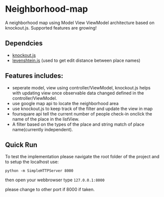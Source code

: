 
# Neighborhood-map
A neighborhood map using Model View ViewModel architecture based on knockout.js.
Supported features are growing!

## Dependcies
* [knockout.js](http://knockoutjs.com/)
* [levenshtein.js](https://github.com/hiddentao/fast-levenshtein) (used to get edit distance between place names)

## Features includes:

* seperate model, view using controller/ViewModel, knockout.js helps with updating view once observable data changed defined in the controller/ViewModel.
* use google map api to locate the neighborhood area
* use knockout.js to keep track of the filter and update the view in map
* foursquare api tell the current number of people check-in onclick the name of the place in the listView.
* A filter based on the types of the place and string match of place name(currently independent).
## Quick Run
To test the implementation please navigate the root folder of the project
and to setup the localhost use:

```python -m SimpleHTTPServer 8000```

then open your webbrowser type ```127.0.0.1:8000```

please change to other port if 8000 if taken.

